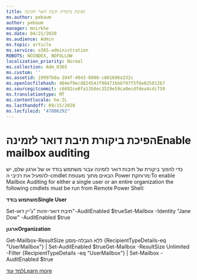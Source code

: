 ```yaml
---
title: הפיכת ביקורת תיבת דואר לזמינה
ms.author: pebaum
author: pebaum
manager: mnirkhe
ms.date: 04/21/2020
ms.audience: Admin
ms.topic: article
ms.service: o365-administration
ROBOTS: NOINDEX, NOFOLLOW
localization_priority: Normal
ms.collection: Adm_O365
ms.custom: ''
ms.assetid: 19997b0a-394f-4943-8908-c601696a332c
ms.openlocfilehash: 404ef9ecd824541f98471bb8797f5f6e025012b7
ms.sourcegitcommit: c6692ce0fa1358ec3529e59ca0ecdfdea4cdc759
ms.translationtype: MT
ms.contentlocale: he-IL
ms.lasthandoff: 09/15/2020
ms.locfileid: "47806292"
---
```

# <a name="enable-mailbox-auditing"></a><span data-ttu-id="6e483-102">הפיכת ביקורת תיבת דואר לזמינה</span><span class="sxs-lookup"><span data-stu-id="6e483-102">Enable mailbox auditing</span></span>

<span data-ttu-id="6e483-103">כדי להפוך ביקורת של תיבות דואר לזמינה עבור משתמש בודד או של ארגון שלם, יש להפעיל את רכיבי ה-cmdlet הבאים מתוך מעטפת Power מרוחקת:</span><span class="sxs-lookup"><span data-stu-id="6e483-103">To enable Mailbox Auditing for either a single user or an entire organization the following cmdlets must be run from Remote Power Shell:</span></span>
  
 <span data-ttu-id="6e483-104">**משתמש בודד**</span><span class="sxs-lookup"><span data-stu-id="6e483-104">**Single User**</span></span>
  
<span data-ttu-id="6e483-105">Set-תיבת דואר-זהות "ג'יין דאו"-AuditEnabled $true</span><span class="sxs-lookup"><span data-stu-id="6e483-105">Set-Mailbox -Identity "Jane Dow" -AuditEnabled $true</span></span>
  
 <span data-ttu-id="6e483-106">**ארגון**</span><span class="sxs-lookup"><span data-stu-id="6e483-106">**Organization**</span></span>
  
<span data-ttu-id="6e483-107">Get-Mailbox-ResultSize ללא הגבלה-מסנן {RecipientTypeDetails-eq "UserMailbox"} | Set-AuditEnabled $true</span><span class="sxs-lookup"><span data-stu-id="6e483-107">Get-Mailbox -ResultSize Unlimited -Filter {RecipientTypeDetails -eq "UserMailbox"} | Set-Mailbox -AuditEnabled $true</span></span>
  
[<span data-ttu-id="6e483-108">למד עוד</span><span class="sxs-lookup"><span data-stu-id="6e483-108">Learn more</span></span>](https://docs.microsoft.com/microsoft-365/compliance/enable-mailbox-auditing)
  

